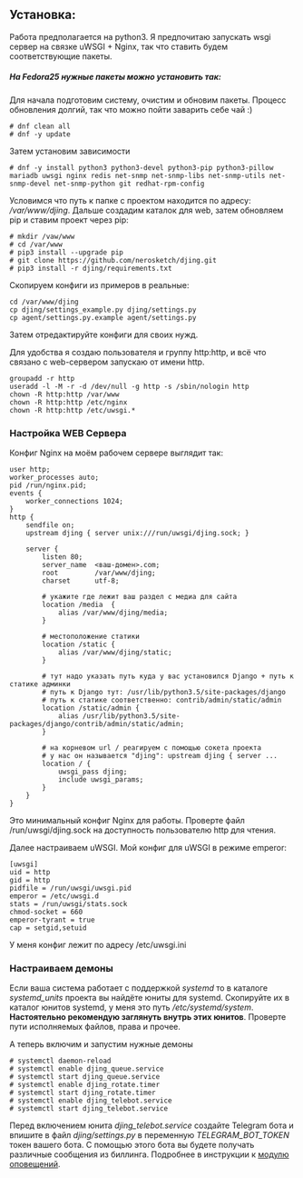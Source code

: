 ## Установка:
Работа предполагается на python3.
Я предпочитаю запускать wsgi сервер на связке uWSGI + Nginx, так что ставить будем соответствующие пакеты.

##### На Fedora25 нужные пакеты можно установить так:

Для начала подготовим систему, очистим и обновим пакеты. Процесс обновления долгий, так что можно пойти заварить себе чай :)
```
# dnf clean all
# dnf -y update
```

Затем установим зависимости
```
# dnf -y install python3 python3-devel python3-pip python3-pillow mariadb uwsgi nginx redis net-snmp net-snmp-libs net-snmp-utils net-snmp-devel net-snmp-python git redhat-rpm-config
```

Условимся что путь к папке с проектом находится по адресу: */var/www/djing*.
Дальше создадим каталок для web, затем обновляем pip и ставим проект через pip:
```
# mkdir /vaw/www
# cd /var/www
# pip3 install --upgrade pip
# git clone https://github.com/nerosketch/djing.git
# pip3 install -r djing/requirements.txt
```

Скопируем конфиги из примеров в реальные:
```
cd /var/www/djing
cp djing/settings_example.py djing/settings.py
cp agent/settings.py.example agent/settings.py
```

Затем отредактируйте конфиги для своих нужд.

Для удобства я создаю пользователя и группу http:http, и всё что связано с web-сервером запускаю от имени http.
```
groupadd -r http
useradd -l -M -r -d /dev/null -g http -s /sbin/nologin http
chown -R http:http /var/www
chown -R http:http /etc/nginx
chown -R http:http /etc/uwsgi.*
```

### Настройка WEB Сервера
Конфиг Nginx на моём рабочем сервере выглядит так:

    user http;
    worker_processes auto;
    pid /run/nginx.pid;
    events {
        worker_connections 1024;
    }
    http {
        sendfile on;
        upstream djing { server unix:///run/uwsgi/djing.sock; }
        
        server {
            listen 80;
            server_name  <ваш-домен>.com;
            root         /var/www/djing;
            charset      utf-8;
            
            # укажите где лежит ваш раздел с медиа для сайта
            location /media  {
                alias /var/www/djing/media;
            }
            
            # местоположение статики           
            location /static {
                alias /var/www/djing/static;
            }
            
            # тут надо указать путь куда у вас установился Django + путь к статике админки
            # путь к Django тут: /usr/lib/python3.5/site-packages/django
            # путь к статике соответственно: contrib/admin/static/admin
            location /static/admin {
                alias /usr/lib/python3.5/site-packages/django/contrib/admin/static/admin;
            }
            
            # на корневом url / реагируем с помощью сокета проекта
            # у нас он называется "djing": upstream djing { server ...
            location / {
                uwsgi_pass djing;
                include uwsgi_params;
            }
        }
    }

Это минимальный конфиг Nginx для работы. Проверте файл /run/uwsgi/djing.sock на доступность пользователю http для чтения.

Далее настраиваем uWSGI. Мой конфиг для uWSGI в режиме emperor:

    [uwsgi]
    uid = http
    gid = http
    pidfile = /run/uwsgi/uwsgi.pid
    emperor = /etc/uwsgi.d
    stats = /run/uwsgi/stats.sock
    chmod-socket = 660
    emperor-tyrant = true
    cap = setgid,setuid

У меня конфиг лежит по адресу /etc/uwsgi.ini


### Настраиваем демоны
Если ваша система работает с поддержкой *systemd* то в каталоге *systemd_units* проекта вы найдёте юниты для systemd.
Скопируйте их в каталог юнитов systemd, у меня это путь */etc/systemd/system*.
__Настоятельно рекомендую заглянуть внутрь этих юнитов__. Проверте пути исполняемых файлов, права и прочее.

А теперь включим и запустим нужные демоны
```
# systemctl daemon-reload
# systemctl enable djing_queue.service
# systemctl start djing_queue.service
# systemctl enable djing_rotate.timer
# systemctl start djing_rotate.timer
# systemctl enable djing_telebot.service
# systemctl start djing_telebot.service
```
Перед включением юнита *djing_telebot.service* создайте Telegram бота и впишите в файл *djing/settings.py* в переменную *TELEGRAM_BOT_TOKEN* токен вашего бота.
С помощью этого бота вы будете получать различные сообщения из биллинга. Подробнее в инструкции к [модулю оповещений](./docs/bot.md).
